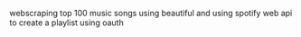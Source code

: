 webscraping top 100 music songs using beautiful and using spotify web api to create a playlist using oauth
